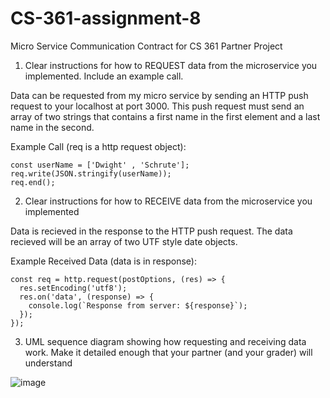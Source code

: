 # CS-361-assignment-8
Micro Service Communication Contract for CS 361 Partner Project

1. Clear instructions for how to REQUEST data from the microservice you implemented. Include an example call.

Data can be requested from my micro service by sending an HTTP push request to your localhost at port 3000. This push request must send 
an array of two strings that contains a first name in the first element and a last name in the second. 

Example Call (req is a http request object):

    const userName = ['Dwight' , 'Schrute'];
    req.write(JSON.stringify(userName)); 
    req.end();

2. Clear instructions for how to RECEIVE data from the microservice you implemented

Data is recieved in the response to the HTTP push request. The data recieved will be an array of two UTF style date objects. 

Example Received Data (data is in response): 

    const req = http.request(postOptions, (res) => {
      res.setEncoding('utf8');
      res.on('data', (response) => {
        console.log(`Response from server: ${response}`);
      });
    });

3. UML sequence diagram showing how requesting and receiving data work. Make it detailed enough that your partner (and your grader) will understand


![image](https://user-images.githubusercontent.com/114451735/199165607-128c5929-977b-493e-b324-6946779a49cc.png)


